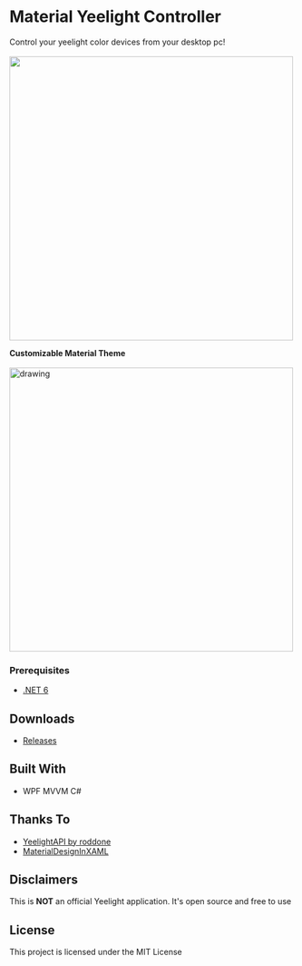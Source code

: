 # Material Yeelight Controller

Control your yeelight color devices from your desktop pc!
</br>
</br>
<img src="https://i.postimg.cc/gJBLXg2k/ye.jpg" width=500/>

<b>Customizable Material Theme</b>
<br>
<br>
<img src="https://postimg.cc/dZ9tVs46" alt="drawing" width="500"/>

### Prerequisites



* [.NET 6](https://dotnet.microsoft.com/en-us/download/dotnet/6.0)




## Downloads

* [Releases](https://github.com/ffotopoulos/MaterialYeelightController/releases)


## Built With

* WPF MVVM  C#

## Thanks To
* [YeelightAPI by roddone](https://github.com/roddone/YeelightAPI)
* [MaterialDesignInXAML](https://github.com/MaterialDesignInXAML/MaterialDesignInXamlToolkit)

## Disclaimers
This is <b>NOT</b> an official Yeelight application. It's open source and free to use

## License

This project is licensed under the MIT License
